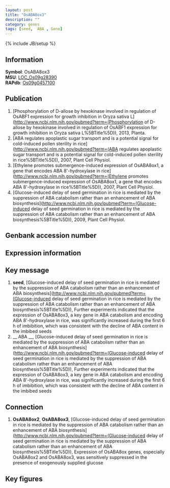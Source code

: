 ```yaml
---
layout: post
title: "OsABA8ox3"
description: ""
category: genes
tags: [seed,  ABA , Gene]
---
```

{% include JB/setup %}

## Information
__Symbol__: OsABA8ox3  
__MSU__: [LOC_Os09g28390](http://rice.plantbiology.msu.edu/cgi-bin/ORF_infopage.cgi?orf=LOC_Os09g28390)  
__RAPdb__: [Os09g0457100](http://rapdb.dna.affrc.go.jp/viewer/gbrowse_details/irgsp1?name=Os09g0457100)  

## Publication
1. [Phosphorylation of D-allose by hexokinase involved in regulation of OsABF1 expression for growth inhibition in Oryza sativa L](http://www.ncbi.nlm.nih.gov/pubmed?term=(Phosphorylation of D-allose by hexokinase involved in regulation of OsABF1 expression for growth inhibition in Oryza sativa L%5BTitle%5D)), 2013, Planta.
2. [ABA regulates apoplastic sugar transport and is a potential signal for cold-induced pollen sterility in rice](http://www.ncbi.nlm.nih.gov/pubmed?term=(ABA regulates apoplastic sugar transport and is a potential signal for cold-induced pollen sterility in rice%5BTitle%5D)), 2007, Plant Cell Physiol.
3. [Ethylene promotes submergence-induced expression of OsABA8ox1, a gene that encodes ABA 8'-hydroxylase in rice](http://www.ncbi.nlm.nih.gov/pubmed?term=(Ethylene promotes submergence-induced expression of OsABA8ox1, a gene that encodes ABA 8'-hydroxylase in rice%5BTitle%5D)), 2007, Plant Cell Physiol.
4. [Glucose-induced delay of seed germination in rice is mediated by the suppression of ABA catabolism rather than an enhancement of ABA biosynthesis](http://www.ncbi.nlm.nih.gov/pubmed?term=(Glucose-induced delay of seed germination in rice is mediated by the suppression of ABA catabolism rather than an enhancement of ABA biosynthesis%5BTitle%5D)), 2009, Plant Cell Physiol.

## Genbank accession number

## Expression information

## Key message
1. __seed__, [Glucose-induced delay of seed germination in rice is mediated by the suppression of ABA catabolism rather than an enhancement of ABA biosynthesis](http://www.ncbi.nlm.nih.gov/pubmed?term=(Glucose-induced delay of seed germination in rice is mediated by the suppression of ABA catabolism rather than an enhancement of ABA biosynthesis%5BTitle%5D)),  Further experiments indicated that the expression of OsABA8ox3, a key gene in ABA catabolism and encoding ABA 8'-hydroxylase in rice, was significantly increased during the first 6 h of imbibition, which was consistent with the decline of ABA content in the imbibed seeds
2. __ ABA __, [Glucose-induced delay of seed germination in rice is mediated by the suppression of ABA catabolism rather than an enhancement of ABA biosynthesis](http://www.ncbi.nlm.nih.gov/pubmed?term=(Glucose-induced delay of seed germination in rice is mediated by the suppression of ABA catabolism rather than an enhancement of ABA biosynthesis%5BTitle%5D)),  Further experiments indicated that the expression of OsABA8ox3, a key gene in ABA catabolism and encoding ABA 8'-hydroxylase in rice, was significantly increased during the first 6 h of imbibition, which was consistent with the decline of ABA content in the imbibed seeds

## Connection
1. __OsABA8ox2__, __OsABA8ox3__, [Glucose-induced delay of seed germination in rice is mediated by the suppression of ABA catabolism rather than an enhancement of ABA biosynthesis](http://www.ncbi.nlm.nih.gov/pubmed?term=(Glucose-induced delay of seed germination in rice is mediated by the suppression of ABA catabolism rather than an enhancement of ABA biosynthesis%5BTitle%5D)),  Expression of OsABA8ox genes, especially OsABA8ox2 and OsABA8ox3, was sensitively suppressed in the presence of exogenously supplied glucose

## Key figures


